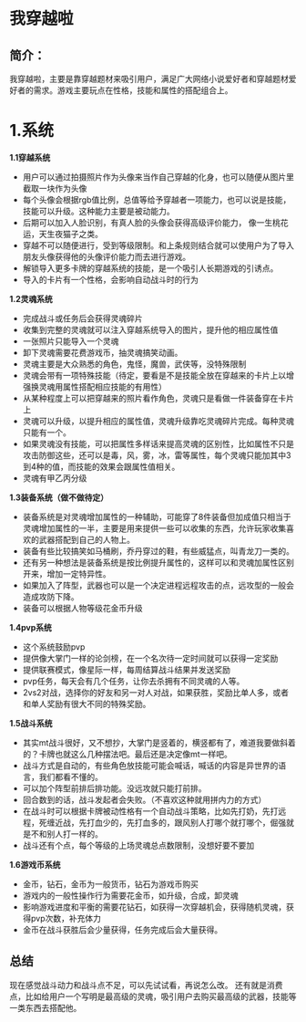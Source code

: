 ﻿
我穿越啦
====

简介：
---

我穿越啦，主要是靠穿越题材来吸引用户，满足广大网络小说爱好者和穿越题材爱好者的需求。游戏主要玩点在性格，技能和属性的搭配组合上。

1.系统
====

**1.1穿越系统**

 - 用户可以通过拍摄照片作为头像来当作自己穿越的化身，也可以随便从图片里截取一块作为头像
 - 每个头像会根据rgb值比例，总值等给予穿越者一项能力，也可以说是技能，技能可以升级。这种能力主要是被动能力。
 - 后期可以加入人脸识别，有真人脸的头像会获得高级评价能力， 像一生桃花运，天生夜猫子之类。
 - 穿越不可以随便进行，受到等级限制。和上条规则结合就可以使用户为了导入朋友头像获得他的头像评价能力而去进行游戏。
 - 解锁导入更多卡牌的穿越系统的技能，是一个吸引人长期游戏的引诱点。
 - 导入的卡片有一个性格，会影响自动战斗时的行为

**1.2灵魂系统**

 - 完成战斗或任务后会获得灵魂碎片
 - 收集到完整的灵魂就可以注入穿越系统导入的图片，提升他的相应属性值
 - 一张照片只能导入一个灵魂
 - 卸下灵魂需要花费游戏币，抽灵魂搞笑动画。
 - 灵魂主要是大众熟悉的角色，鬼怪，魔兽，武侠等，没特殊限制
 - 灵魂会带有一项特殊技能（待定，要看是不是技能全放在穿越来的卡片上以增强换灵魂用属性搭配相应技能的有用性）
 - 从某种程度上可以把穿越来的照片看作角色，灵魂只是看做一件装备穿在卡片上
 - 灵魂可以升级，以提升相应的属性值，灵魂升级靠吃灵魂碎片完成。每种灵魂只能有一个。
 - 如果灵魂没有技能，可以把属性多样话来提高灵魂的区别性，比如属性不只是攻击防御这些，还可以是毒，风，雾，冰，雷等属性，每个灵魂只能加其中3到4种的值，而技能的效果会跟属性值相关。
 - 灵魂有甲乙丙分级

**1.3装备系统（做不做待定）**

 - 装备系统是对灵魂增加属性的一种辅助，可能穿了8件装备但加成值只相当于灵魂增加属性的一半，主要是用来提供一些可以收集的东西，允许玩家收集喜欢的武器搭配到自己的人物上。
 - 装备有些比较搞笑如马桶刷，乔丹穿过的鞋，有些威猛点，叫青龙刀一类的。
 - 还有另一种想法是装备系统是按比例提升属性的，这样可以和灵魂加属性区别开来，增加一定特异性。
 - 如果加入了阵型，武器也可以是一个决定进程远程攻击的点，远攻型的一般会造成攻防下降。
 - 装备可以根据人物等级花金币升级

**1.4pvp系统**

 - 这个系统鼓励pvp
 - 提供像大掌门一样的论剑榜，在一个名次待一定时间就可以获得一定奖励
 - 提供联赛模式，像星际一样，每周结算战斗结果并发送奖励
 - pvp任务，每天会有几个任务，让你去杀拥有不同灵魂的人等。
 - 2vs2对战，选择你的好友和另一对人对战，如果获胜，奖励比单人多，或者和单人奖励有很大不同的特殊奖励。

**1.5战斗系统**

 - 其实mt战斗很好，又不想抄，大掌门是竖着的，横竖都有了，难道我要做斜着的？卡牌也就这么几种摆法吧。最后还是决定像mt一样吧。
 - 战斗方式是自动的，有些角色放技能可能会喊话，喊话的内容是异世界的语言，我们都看不懂的。
 - 可以加个阵型前排后排功能。没远攻就只能打前排。
 - 回合数到的话，战斗发起者会失败。（不喜欢这种就用拼内力的方式）
 - 在战斗时可以根据卡牌被动性格有一个自动战斗策略，比如先打奶，先打远程，死缠近战，先打血少的，先打血多的，跟风别人打哪个就打哪个，倔强就是不和别人打一样的。
 - 战斗还有个点，每个等级的上场灵魂总点数限制，没想好要不要加

**1.6游戏币系统**

 - 金币，钻石，金币为一般货币，钻石为游戏币购买
 - 游戏内的一般性操作行为需要花金币，如升级，合成，卸灵魂
 - 影响游戏进度和平衡的需要花钻石，如获得一次穿越机会，获得随机灵魂，获得pvp次数，补充体力
 - 金币在战斗获胜后会少量获得，任务完成后会大量获得。


总结
---

现在感觉战斗动力和战斗点不足，可以先试试看，再说怎么改。
还有就是消费点，比如给用户一个写明是最高级的灵魂，吸引用户去购买最高级的武器，技能等一类东西去搭配他。